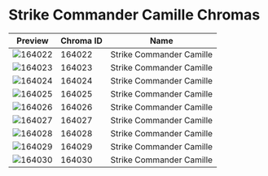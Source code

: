 # Strike Commander Camille Chromas



| Preview | Chroma ID | Name |
|---------|-----------|------|
| ![164022](https://raw.communitydragon.org/latest/plugins/rcp-be-lol-game-data/global/default/v1/champion-chroma-images/164/164022.png) | 164022 | Strike Commander Camille |
| ![164023](https://raw.communitydragon.org/latest/plugins/rcp-be-lol-game-data/global/default/v1/champion-chroma-images/164/164023.png) | 164023 | Strike Commander Camille |
| ![164024](https://raw.communitydragon.org/latest/plugins/rcp-be-lol-game-data/global/default/v1/champion-chroma-images/164/164024.png) | 164024 | Strike Commander Camille |
| ![164025](https://raw.communitydragon.org/latest/plugins/rcp-be-lol-game-data/global/default/v1/champion-chroma-images/164/164025.png) | 164025 | Strike Commander Camille |
| ![164026](https://raw.communitydragon.org/latest/plugins/rcp-be-lol-game-data/global/default/v1/champion-chroma-images/164/164026.png) | 164026 | Strike Commander Camille |
| ![164027](https://raw.communitydragon.org/latest/plugins/rcp-be-lol-game-data/global/default/v1/champion-chroma-images/164/164027.png) | 164027 | Strike Commander Camille |
| ![164028](https://raw.communitydragon.org/latest/plugins/rcp-be-lol-game-data/global/default/v1/champion-chroma-images/164/164028.png) | 164028 | Strike Commander Camille |
| ![164029](https://raw.communitydragon.org/latest/plugins/rcp-be-lol-game-data/global/default/v1/champion-chroma-images/164/164029.png) | 164029 | Strike Commander Camille |
| ![164030](https://raw.communitydragon.org/latest/plugins/rcp-be-lol-game-data/global/default/v1/champion-chroma-images/164/164030.png) | 164030 | Strike Commander Camille |
